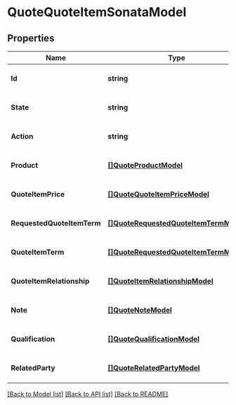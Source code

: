 # QuoteQuoteItemSonataModel

## Properties
Name | Type | Description | Notes
------------ | ------------- | ------------- | -------------
**Id** | **string** |  | [optional] [default to null]
**State** | **string** |  | [optional] [default to null]
**Action** | **string** |  | [optional] [default to null]
**Product** | [**[]QuoteProductModel**](quoteProductModel.md) |  | [optional] [default to null]
**QuoteItemPrice** | [**[]QuoteQuoteItemPriceModel**](quoteQuoteItemPriceModel.md) |  | [optional] [default to null]
**RequestedQuoteItemTerm** | [**[]QuoteRequestedQuoteItemTermModel**](quoteRequestedQuoteItemTermModel.md) |  | [optional] [default to null]
**QuoteItemTerm** | [**[]QuoteRequestedQuoteItemTermModel**](quoteRequestedQuoteItemTermModel.md) |  | [optional] [default to null]
**QuoteItemRelationship** | [**[]QuoteItemRelationshipModel**](quoteItemRelationshipModel.md) |  | [optional] [default to null]
**Note** | [**[]QuoteNoteModel**](quoteNoteModel.md) |  | [optional] [default to null]
**Qualification** | [**[]QuoteQualificationModel**](quoteQualificationModel.md) |  | [optional] [default to null]
**RelatedParty** | [**[]QuoteRelatedPartyModel**](quoteRelatedPartyModel.md) |  | [optional] [default to null]

[[Back to Model list]](../README.md#documentation-for-models) [[Back to API list]](../README.md#documentation-for-api-endpoints) [[Back to README]](../README.md)

